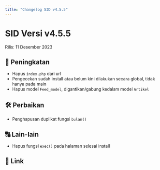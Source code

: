 ```yaml
---
title: "Changelog SID v4.5.5"
---
```


# SID Versi v4.5.5

Rilis: 11 Desember 2023

## :rocket: Peningkatan
- Hapus `index.php` dari url
- Pengecekan sudah install atau belum kini dilakukan secara global, tidak hanya pada main
- Hapus model `Feed_model`, digantikan/gabung kedalam model `Artikel`

## :hammer_and_wrench: Perbaikan
- Penghapusan duplikat fungsi `bulan()`

## :capital_abcd: Lain-lain
- Hapus fungsi `exec()` pada halaman selesai install

## :link: Link

